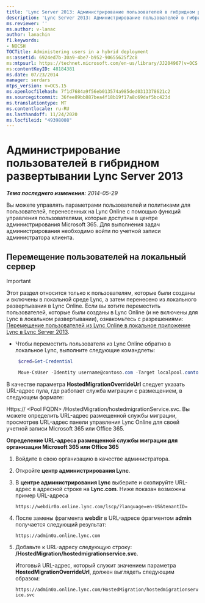 ```yaml
---
title: 'Lync Server 2013: Администрирование пользователей в гибридном развертывании'
description: 'Lync Server 2013: Администрирование пользователей в гибридном развертывании.'
ms.reviewer: ''
ms.author: v-lanac
author: lanachin
f1.keywords:
- NOCSH
TOCTitle: Administering users in a hybrid deployment
ms:assetid: 6924ed7b-30a9-4be7-b952-90655625f2c8
ms:mtpsurl: https://technet.microsoft.com/en-us/library/JJ204967(v=OCS.15)
ms:contentKeyID: 48184381
ms.date: 07/23/2014
manager: serdars
mtps_version: v=OCS.15
ms.openlocfilehash: 7f1d7684a9f56eb013574a985ded0313378621c2
ms.sourcegitcommit: 36fee89bb887bea4f18b19f17a8c69daf5bc423d
ms.translationtype: MT
ms.contentlocale: ru-RU
ms.lasthandoff: 11/24/2020
ms.locfileid: "49398008"
---
```

# <a name="administering-users-in-a-hybrid-lync-server-2013-deployment"></a>Администрирование пользователей в гибридном развертывании Lync Server 2013

<div data-xmlns="http://www.w3.org/1999/xhtml">

<div class="topic" data-xmlns="http://www.w3.org/1999/xhtml" data-msxsl="urn:schemas-microsoft-com:xslt" data-cs="https://msdn.microsoft.com/">

<div data-asp="https://msdn2.microsoft.com/asp">



</div>

<div id="mainSection">

<div id="mainBody">

<span> </span>

_**Тема последнего изменения:** 2014-05-29_

Вы можете управлять параметрами пользователей и политиками для пользователей, перенесенных на Lync Online с помощью функций управления пользователями, которые доступны в центре администрирования Microsoft 365. Для выполнения задач администрирования необходимо войти по учетной записи администратора клиента.

<div>

## <a name="moving-users-back-to-on-premises"></a>Перемещение пользователей на локальный сервер

<div class="">


> [!IMPORTANT]  
> Этот раздел относится только к пользователям, которые были созданы и включены в локальной среде Lync, а затем перенесено из локального развертывания в Lync Online. Если вы хотите переместить пользователей, которые были созданы в Lync Online (и не включены для Lync в локальном развертывании), ознакомьтесь с разрешениями: <A href="lync-server-2013-moving-users-from-lync-online-to-lync-on-premises.md">Перемещение пользователей из Lync Online в локальное приложение Lync в Lync Server 2013</A>.



</div>

  - Чтобы переместить пользователя из Lync Online обратно в локальное Lync, выполните следующие командлеты:
    
       ```PowerShell
        $cred=Get-Credential
       ```
    
       ```PowerShell
        Move-CsUser -Identity username@contoso.com -Target localpool.contoso.com -Credential $cred -HostedMigrationOverrideUrl <URL>
       ```

В качестве параметра **HostedMigrationOverrideUrl** следует указать URL-адрес пула, где работает служба миграции с размещением, в следующем формате:

Https:// \<Pool FQDN\> /HostedMigration/hostedmigrationService.svc. Вы можете определить URL-адрес размещенной службы миграции, просмотрев URL-адрес панели управления Lync Online для своей учетной записи Microsoft 365 или Office 365.

**Определение URL-адреса размещенной службы миграции для организации Microsoft 365 или Office 365**

1.  Войдите в свою организацию в качестве администратора.

2.  Откройте **центр администрирования Lync**.

3.  В **центре администрирования Lync** выберите и скопируйте URL-адрес в адресной строке на **Lync.com**. Ниже показан возможны пример URL-адреса
    
    `https://webdir0a.online.lync.com/lscp/?language=en-US&tenantID=`

4.  После замены фрагмента **webdir** в URL-адресе фрагментом **admin** получается следующий результат:
    
    `https://admin0a.online.lync.com`

5.  Добавьте к URL-адресу следующую строку: **/HostedMigration/hostedmigrationservice.svc**.
    
    Итоговый URL-адрес, который служит значением параметра **HostedMigrationOverrideUrl**, должен выглядеть следующим образом:
    
    `https://admin0a.online.lync.com/HostedMigration/hostedmigrationservice.svc`

</div>

</div>

<span> </span>

</div>

</div>

</div>

